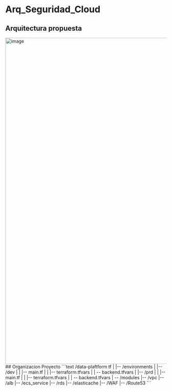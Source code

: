 # Arq_Seguridad_Cloud
## Arquitectura propuesta 
<img width="1026" height="1021" alt="image" src="https://github.com/user-attachments/assets/a07ffd3d-273c-4773-b819-7a814eaefcb4" />
## Organizacion Proyecto
```text
/data-plaftform tf
|
|-- /environments
| |-- /dev
| | |-- main.tf
| | |-- terraform.tfvars
| |  -- backend.tfvars
| |-- /prd
| | |-- main.tf
| | |-- terraform.tfvars
| |  -- backend.tfvars
|
-- /modules
    |-- /vpc
    |-- /alb
    |-- /ecs_service
    |-- /rds
    |-- /elasticache
    |-- /WAF
    |-- /Route53
```
